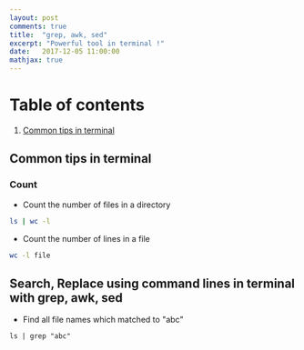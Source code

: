 ```yaml
---
layout: post
comments: true
title:  "grep, awk, sed"
excerpt: "Powerful tool in terminal !"
date:   2017-12-05 11:00:00
mathjax: true
---
```

# Table of contents
1. [Common tips in terminal](#common-tip-terminal)



## Common tips in terminal <a name="common-tip-terminal">

### Count

* Count the number of files in a directory

``` bash
ls | wc -l

```
* Count the number of lines in a file 

``` bash
wc -l file

```

## Search, Replace using command lines in terminal with grep, awk, sed

* Find all file names which matched to "abc" 
```
ls | grep "abc"

```
